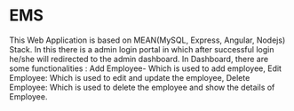 # EMS
This Web Application is based on MEAN(MySQL, Express, Angular, Nodejs) Stack. 
In this there is a admin login portal in which after successful login he/she will redirected to the admin dashboard. 
In Dashboard, there are some functionalities : Add Employee- Which is used to add employee, 
Edit Employee: Which is used to edit and update the employee,
Delete Employee: Which is used to delete the employee and show the details of Employee.
